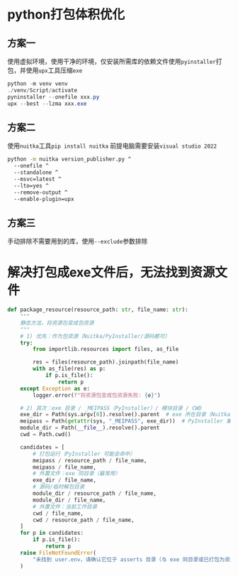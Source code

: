 # python打包体积优化

## 方案一

使用虚拟环境，使用干净的环境，仅安装所需库的依赖文件使用`pyinstaller`打包，并使用`upx`工具压缩`exe`

```powershell
python -m venv venv
./venv/Script/activate
pyninstaller --onefile xxx.py
upx --best --lzma xxx.exe
```



## 方案二

使用`nuitka`工具`pip install nuitka` 前提电脑需要安装`visual studio 2022`

```cmd
python -m nuitka version_publisher.py ^
  --onefile ^
  --standalone ^
  --msvc=latest ^
  --lto=yes ^
  --remove-output ^
  --enable-plugin=upx
```



## 方案三

手动排除不需要用到的库，使用`--exclude`参数排除

# 解决打包成exe文件后，无法找到资源文件

```python
def package_resource(resource_path: str, file_name: str):
    """
    静态方法，将资源包变成包资源
    """
    # 1) 优先：作为包资源（Nuitka/PyInstaller/源码都可）
    try:
        from importlib.resources import files, as_file

        res = files(resource_path).joinpath(file_name)
        with as_file(res) as p:
            if p.is_file():
                return p
    except Exception as e:
        logger.error(f"将资源包变成包资源失败: {e}")

    # 2) 其次：exe 目录 / _MEIPASS（PyInstaller）/ 模块目录 / CWD
    exe_dir = Path(sys.argv[0]).resolve().parent  # exe 所在目录（Nuitka/普通运行均可）
    meipass = Path(getattr(sys, "_MEIPASS", exe_dir))  # PyInstaller 兼容
    module_dir = Path(__file__).resolve().parent
    cwd = Path.cwd()

    candidates = [
        # 打包运行（PyInstaller 可能会命中）
        meipass / resource_path / file_name,
        meipass / file_name,
        # 外置文件：exe 同目录（最常用）
        exe_dir / file_name,
        # 源码/临时解包目录
        module_dir / resource_path / file_name,
        module_dir / file_name,
        # 外置文件：当前工作目录
        cwd / file_name,
        cwd / resource_path / file_name,
    ]
    for p in candidates:
        if p.is_file():
            return p
    raise FileNotFoundError(
        "未找到 user.env，请确认它位于 asserts 目录（与 exe 同目录或已打包为资源）"
    )
```

